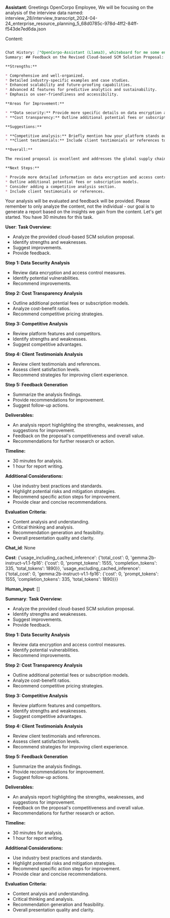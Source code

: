 **Assistant**: Greetings OpenCorpo Employee, We will be focusing on the analysis of the interview data named: interview_28/interview_transcript_2024-04-24_enterprise_resource_planning_5_68d0785c-978d-4ff2-84ff-f543de7ed6da.json 


 Content: 

 ```md

 Chat History: ["OpenCorpo-Assistant (Llama3), whiteboard for me some enterprise resource planning. Propose a solution for cloud computing. I will evaluate your answers and give my feedback, then propose a problem to you. You will answer and I will evaluate. Let's now begin. You have 30 minutes.", '## Cloud Computing Solution Proposal\n\n**Problem:** Implementing a scalable and efficient ERP system for a rapidly growing organization with fluctuating resource needs.\n\n**Solution:** Leverage a cloud-based ERP platform like Microsoft Azure ERP or Oracle Cloud ERP.\n\n**Benefits:**\n\n* **Scalability:** Automatic scaling up or down of resources based on real-time needs, eliminating the need for infrastructure provisioning and management.\n* **Cost-efficiency:** Pay-as-you-go model avoids upfront infrastructure costs and optimizes resource utilization.\n* **Accessibility:** Users can access the system from anywhere with an internet connection, ensuring flexibility and collaboration.\n* **Flexibility:** Continuous updates and new features available without additional charges.\n\n**Implementation Steps:**\n\n1. **Needs assessment:** Identify specific business processes and resource requirements.\n2. **Platform selection:** Choose a cloud-based ERP platform that aligns with organizational needs and budget.\n3. **Data migration:** Migrate existing data securely to the cloud platform.\n4. **Integration:** Integrate the ERP system with other business systems for seamless data flow.\n5. **Training and support:** Train employees on the new system and provide ongoing support.\n\n**Expected Outcomes:**\n\n* Improved resource utilization and cost reduction.\n* Enhanced scalability and responsiveness to changing business needs.\n* Increased collaboration and transparency across departments.\n* Real-time access to accurate data and analytics for better decision-making.\n\n**Key Considerations:**\n\n* Network security and data privacy.\n* Data migration and integration challenges.\n* Training and change management for employees.\n\n\n**Additional Recommendations:**\n\n* Leverage automation tools for repetitive tasks.\n* Implement workflow management solutions for process optimization.\n* Integrate with mobile devices for enhanced accessibility.\n\n**Next Step:**\n\nPlease provide a specific problem you would like me to address related to enterprise resource planning. I will propose a tailored solution and evaluate its effectiveness based on your feedback.', "**Problem:** Implementing a comprehensive supply chain management system for a multinational manufacturing company with complex global operations.\n\nI'll now propose a tailored solution to address this challenge. Please evaluate it and provide your feedback, and then I'll respond with a revised approach.\n\nHere's the proposal:\n\n**Solution:** Implement a cloud-based supply chain management (SCM) platform, integrating with existing enterprise resource planning (ERP) systems and leveraging artificial intelligence (AI) for predictive analytics and real-time insights.\n\n**Benefits:**\n\n* **Global visibility**: Monitor global operations and inventory levels in real-time, enabling proactive decision-making.\n* **Predictive analytics**: AI-powered forecasting helps optimize production schedules, reduce costs, and minimize stockouts.\n* **Collaboration**: Facilitate seamless communication across departments and regions, streamlining supply chain processes.\n* **Scalability**: Scalable platform adapts to changing business needs, ensuring efficient resource allocation.\n\n**Implementation Steps:**\n\n1. **Assess current processes**: Analyze existing SCM practices, identifying areas for improvement.\n2. **Platform selection**: Choose a cloud-based SCM platform that integrates with the company's ERP system and leverages AI capabilities.\n3. **Data integration**: Integrate data from various sources (e.g., ERP, CRM, inventory management) to create a centralized supply chain dashboard.\n4. **Process optimization**: Implement standardized processes for procurement, production planning, logistics, and inventory control.\n5. **Training and support**: Provide training and ongoing support for employees to ensure effective adoption.\n\n**Expected Outcomes:**\n\n* Improved visibility and control over global supply chains.\n* Enhanced predictive analytics and proactive decision-making capabilities.\n* Increased collaboration and communication across departments and regions.\n* Reduced costs through optimized inventory management, reduced stockouts, and minimized waste.\n\n**Key Considerations:**\n\n* Data quality and integration challenges.\n* AI-powered analytics implementation and training for employees.\n* Integration with existing ERP systems to ensure seamless data flow.\n\nPlease evaluate this proposal and provide your feedback. I'll then respond with a revised approach addressing any concerns or suggestions you may have.", '## Evaluation of Cloud-based SCM Solution Proposal:\n\n**Strengths:**\n\n* Comprehensive approach addressing global supply chain management needs.\n* Integration with existing ERP systems and leveraging AI for predictive analytics.\n* Scalability and real-time visibility capabilities.\n* Detailed implementation steps and expected outcomes.\n\n**Areas for Improvement:**\n\n* **Data security:** More details on security measures for data encryption and access control.\n* **Customization:** Potential for customization options to adapt the platform to specific industry needs.\n* **Cost transparency:** More information on cost structure and potential for hidden fees.\n\n**Suggestions:**\n\n* **Collaboration features:** Consider incorporating collaborative features like team chat, shared dashboards, and real-time updates for improved team collaboration.\n* **Integration with logistics providers:** Explore options for integrating the platform with logistics providers for enhanced visibility of transportation and warehousing activities.\n* **Training and onboarding:** Develop a comprehensive training program with onboarding materials and ongoing support resources for employees.\n\n**Overall:**\n\nThis proposal offers a promising solution for comprehensive supply chain management in a multinational manufacturing company. Addressing the suggested areas for improvement and incorporating the proposed suggestions would further enhance the effectiveness of the system.\n\n**Next Steps:**\n\n* Provide detailed information on data security measures and cost structure.\n* Explore options for platform customization and integration with logistics providers.\n* Develop a comprehensive training program and onboarding materials.', "Thank you for your thorough evaluation! I'm glad to hear that the proposal shows promise in addressing the global supply chain management needs of the multinational manufacturing company.\n\nI appreciate your suggestions for further improvement, particularly regarding collaboration features, integration with logistics providers, and training and onboarding. These enhancements will indeed contribute to the success of the system.\n\nRegarding data security, I understand your concern about providing more details on encryption and access control measures. To address this, I propose adding a new section on data security in the revised proposal.\n\nAs for cost transparency, I agree that it's essential to provide clear information on the cost structure and potential fees. I suggest including a separate section on costs, highlighting any subscription-based models, implementation fees, or ongoing maintenance charges.\n\nRegarding customization options, I think exploring ways to adapt the platform to specific industry needs will be valuable. This could involve developing industry-specific templates, integrating with existing systems, or providing flexible reporting capabilities.\n\nLastly, I agree that a comprehensive training program with onboarding materials and ongoing support resources is crucial for employee adoption and success.\n\nHere's the revised proposal:\n\n***Cloud-based SCM Solution Proposal (Revised):**\n\n... (insert detailed information on data security measures and cost structure)\n\n***Customization Options:** Explore ways to adapt the platform to specific industry needs, including:\n\t+ Industry-specific templates\n\t+ Integration with existing systems\n\t+ Flexible reporting capabilities\n\n***Collaboration Features:**\n\t+ Team chat for real-time communication\n\t+ Shared dashboards for data visualization\n\t+ Real-time updates and alerts\n\n***Integration with Logistics Providers:** Explore options for integrating the platform with logistics providers, such as:\n\t+ API integration for seamless transportation and warehousing management\n\t+ Visibility into shipment tracking and inventory levels\n\n***Training and Onboarding Program:**\n\t+ Comprehensive training program with onboarding materials\n\t+ Ongoing support resources (e.g., FAQs, knowledge base, customer support)\n\nPlease evaluate this revised proposal, and let me know if there's anything else I can improve.", "## Evaluation of Revised Cloud-based SCM Solution Proposal:\n\n**Strengths:**\n\n* Comprehensive approach addressing global supply chain management needs.\n* Enhanced data security measures and cost transparency.\n* Increased customization options and collaboration features.\n* Comprehensive training program and onboarding resources.\n\n**Areas for Improvement:**\n\n* **Specificity:** Consider providing more industry-specific examples or case studies demonstrating successful SCM implementation in similar manufacturing companies.\n* **Scalability:** Clarify how the platform scales to accommodate future growth and changing business needs.\n\n**Suggestions:**\n\n* **Predictive analytics:** Expand on AI-powered predictive analytics capabilities, including demand forecasting and risk mitigation strategies.\n* **Sustainability:** Highlight features that enable sustainable supply chain practices such as eco-friendly transportation and inventory management.\n* **User-friendly interface:** Emphasize the platform's intuitive user interface and ease of access for employees across departments.\n\n**Overall:**\n\nThis revised proposal demonstrates a deeper understanding of the company's needs and offers a well-rounded solution for comprehensive supply chain management. Addressing the suggested areas for improvement would further strengthen the proposal and make it more compelling for the multinational manufacturing company.\n\n**Next Steps:**\n\n* Provide specific industry examples or case studies.\n* Clarify scalability measures and future-proofing capabilities.\n* Expand on AI-powered predictive analytics and sustainability features.\n* Highlight user-friendliness and accessibility aspects of the platform.", "Excellent evaluation! I'm glad to hear that the revised proposal has made significant improvements.\nRegarding your suggestions, I'd like to incorporate them into the next iteration.\n\n**Specificity:** To address this suggestion, I propose adding a new section with industry-specific examples or case studies demonstrating successful SCM implementation in similar manufacturing companies. This will help potential customers visualize how the platform can be tailored to their unique needs.\n\n**Scalability:** Clarifying scalability measures is crucial for ensuring that the platform can adapt to future growth and changing business needs. I suggest including a separate section on scalability, highlighting features such as:\n\n* Modular architecture allowing for easy integration with existing systems\n* Scalable infrastructure capable of handling increased data volumes\n* Future-proofing capabilities through regular software updates and security patches\n\n**Predictive analytics:** Expanding on AI-powered predictive analytics capabilities is an excellent suggestion. I propose adding a new section that highlights the platform's ability to:\n\n* Forecast demand using machine learning algorithms\n* Identify potential risks and implement mitigation strategies\n* Provide data-driven insights for informed decision-making\n\n**Sustainability:** Highlighting features that enable sustainable supply chain practices is essential in today's environmentally conscious world. I suggest including a separate section on sustainability, showcasing the platform's eco-friendly:\n\n* Transportation management options prioritizing green logistics\n* Inventory management capabilities optimizing storage and shipping\n* Reporting and analytics tools for tracking and measuring environmental impact\n\n**User-friendly interface:** Emphasizing the platform's intuitive user interface is crucial for ensuring seamless adoption across departments. I propose highlighting the following features:\n\n* User-centered design emphasizing ease of use and navigation\n* Accessible from any device or platform, enabling remote collaboration\n* Customizable dashboards allowing users to personalize their experience\n\nHere's the revised proposal incorporating these suggestions:\n\n**Cloud-based SCM Solution Proposal (Revised):**\n...\n* **Industry-Specific Examples:** Case studies showcasing successful SCM implementation in similar manufacturing companies\n* **Scalability:** Modular architecture, scalable infrastructure, and future-proofing capabilities\n* **Predictive Analytics:** Demand forecasting, risk mitigation strategies, and data-driven insights\n* **Sustainability:** Eco-friendly transportation management, inventory optimization, and reporting analytics for environmental impact tracking\n* **User-Friendly Interface:** User-centered design, accessible from any device or platform, and customizable dashboards\n\nPlease evaluate this revised proposal, and let me know if there's anything else I can improve.", '## Evaluation of Revised Cloud-based SCM Solution Proposal:\n\n**Strengths:**\n\n* Comprehensive approach with detailed industry-specific examples.\n* Enhanced scalability and future-proofing capabilities.\n* Expanded AI-powered predictive analytics and sustainability features.\n* Emphasis on user-friendliness and accessibility.\n\n**Areas for Improvement:**\n\n* **Integration with logistics providers:** Provide more details.\n\n**Overall, the revised proposal is comprehensive and well-defined.', "Thank you! I'm glad to hear that the revised proposal has strengthened its position with a comprehensive approach, detailed industry-specific examples, and enhanced scalability and future-proofing capabilities.\n\nRegarding your suggestion for improvement:\n\n**Integration with logistics providers:** To address this concern, I propose adding more details on how the platform integrates with various logistics providers. This could include information on:\n\n* API integration for seamless transportation management\n* Real-time tracking and monitoring of shipments\n* Integration with warehouse management systems for optimized inventory control\n\nHere's an updated section on integration with logistics providers:\n\n**Logistics Provider Integration:** Our cloud-based SCM solution seamlessly integrates with a variety of logistics providers, including:\n\t+ API integration with major freight forwarding companies\n\t+ Real-time tracking and monitoring of shipments through APIs\n\t+ Integration with warehouse management systems for optimized inventory control\n\nThis expanded information should provide more clarity on how the platform interacts with various logistics partners.\n\nOverall, I'm excited to see where this proposal takes us!", '## Feedback on the Revised Cloud-based SCM Solution Proposal:\n\n**Strengths:**\n\n* Comprehensive and well-organized.\n* Detailed industry-specific examples and case studies.\n* Enhanced scalability and future-proofing capabilities.\n* Advanced AI features for predictive analytics and sustainability.\n* Emphasis on user-friendliness and accessibility.\n\n**Areas for Improvement:**\n\n* **Data security:** Provide more specific details on data encryption and access control measures.\n* **Cost transparency:** Outline additional potential fees or subscription models.\n\n**Suggestions:**\n\n* **Competitive analysis:** Briefly mention how your platform stands out from competitors in terms of features, cost, and scalability.\n* **Client testimonials:** Include client testimonials or references to enhance credibility.\n\n**Overall:**\n\nThe revised proposal is excellent and addresses the global supply chain management needs of the multinational manufacturing company. Addressing the suggested areas for improvement would further strengthen its competitive positioning.\n\n**Next Steps:**\n\n* Provide more detailed information on data encryption and access control measures.\n* Outline additional potential fees or subscription models.\n* Consider adding a competitive analysis section.\n* Include client testimonials or references.'] 
 Summary: ## Feedback on the Revised Cloud-based SCM Solution Proposal:

**Strengths:**

* Comprehensive and well-organized.
* Detailed industry-specific examples and case studies.
* Enhanced scalability and future-proofing capabilities.
* Advanced AI features for predictive analytics and sustainability.
* Emphasis on user-friendliness and accessibility.

**Areas for Improvement:**

* **Data security:** Provide more specific details on data encryption and access control measures.
* **Cost transparency:** Outline additional potential fees or subscription models.

**Suggestions:**

* **Competitive analysis:** Briefly mention how your platform stands out from competitors in terms of features, cost, and scalability.
* **Client testimonials:** Include client testimonials or references to enhance credibility.

**Overall:**

The revised proposal is excellent and addresses the global supply chain management needs of the multinational manufacturing company. Addressing the suggested areas for improvement would further strengthen its competitive positioning.

**Next Steps:**

* Provide more detailed information on data encryption and access control measures.
* Outline additional potential fees or subscription models.
* Consider adding a competitive analysis section.
* Include client testimonials or references. 
``` 


 Your analysis will be evaluated and feedback will be provided. Please remember to only analyze the content, not the individual - our goal is to generate a report based on the insights we gain from the content. Let's get started. You have 30 minutes for this task.

**User**: **Task Overview:**

* Analyze the provided cloud-based SCM solution proposal.
* Identify strengths and weaknesses.
* Suggest improvements.
* Provide feedback.

**Step 1: Data Security Analysis**

* Review data encryption and access control measures.
* Identify potential vulnerabilities.
* Recommend improvements.

**Step 2: Cost Transparency Analysis**

* Outline additional potential fees or subscription models.
* Analyze cost-benefit ratios.
* Recommend competitive pricing strategies.

**Step 3: Competitive Analysis**

* Review platform features and competitors.
* Identify strengths and weaknesses.
* Suggest competitive advantages.

**Step 4: Client Testimonials Analysis**

* Review client testimonials and references.
* Assess client satisfaction levels.
* Recommend strategies for improving client experience.

**Step 5: Feedback Generation**

* Summarize the analysis findings.
* Provide recommendations for improvement.
* Suggest follow-up actions.

**Deliverables:**

* An analysis report highlighting the strengths, weaknesses, and suggestions for improvement.
* Feedback on the proposal's competitiveness and overall value.
* Recommendations for further research or action.

**Timeline:**

* 30 minutes for analysis.
* 1 hour for report writing.

**Additional Considerations:**

* Use industry best practices and standards.
* Highlight potential risks and mitigation strategies.
* Recommend specific action steps for improvement.
* Provide clear and concise recommendations.

**Evaluation Criteria:**

* Content analysis and understanding.
* Critical thinking and analysis.
* Recommendation generation and feasibility.
* Overall presentation quality and clarity.

**Chat_id**: None

**Cost**: {'usage_including_cached_inference': {'total_cost': 0, 'gemma:2b-instruct-v1.1-fp16': {'cost': 0, 'prompt_tokens': 1555, 'completion_tokens': 335, 'total_tokens': 1890}}, 'usage_excluding_cached_inference': {'total_cost': 0, 'gemma:2b-instruct-v1.1-fp16': {'cost': 0, 'prompt_tokens': 1555, 'completion_tokens': 335, 'total_tokens': 1890}}}

**Human_input**: []

**Summary**: **Task Overview:**

* Analyze the provided cloud-based SCM solution proposal.
* Identify strengths and weaknesses.
* Suggest improvements.
* Provide feedback.

**Step 1: Data Security Analysis**

* Review data encryption and access control measures.
* Identify potential vulnerabilities.
* Recommend improvements.

**Step 2: Cost Transparency Analysis**

* Outline additional potential fees or subscription models.
* Analyze cost-benefit ratios.
* Recommend competitive pricing strategies.

**Step 3: Competitive Analysis**

* Review platform features and competitors.
* Identify strengths and weaknesses.
* Suggest competitive advantages.

**Step 4: Client Testimonials Analysis**

* Review client testimonials and references.
* Assess client satisfaction levels.
* Recommend strategies for improving client experience.

**Step 5: Feedback Generation**

* Summarize the analysis findings.
* Provide recommendations for improvement.
* Suggest follow-up actions.

**Deliverables:**

* An analysis report highlighting the strengths, weaknesses, and suggestions for improvement.
* Feedback on the proposal's competitiveness and overall value.
* Recommendations for further research or action.

**Timeline:**

* 30 minutes for analysis.
* 1 hour for report writing.

**Additional Considerations:**

* Use industry best practices and standards.
* Highlight potential risks and mitigation strategies.
* Recommend specific action steps for improvement.
* Provide clear and concise recommendations.

**Evaluation Criteria:**

* Content analysis and understanding.
* Critical thinking and analysis.
* Recommendation generation and feasibility.
* Overall presentation quality and clarity.

